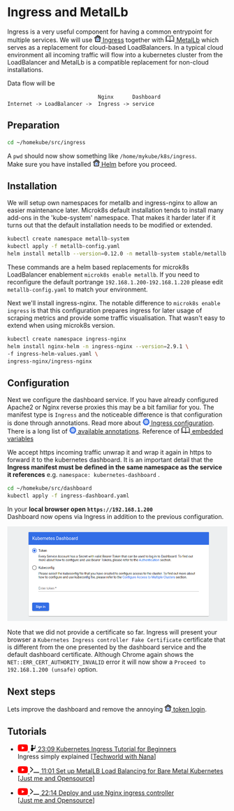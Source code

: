 # Ingress and MetalLb

Ingress is a very useful component for having a common entrypoint for multiple services.
We will use [![](images/ico/color/homekube_16.png) Ingress](microk8s-addons.md#ingress)
together with [![](images/ico/book_16.png) MetalLb](https://metallb.universe.tf) 
which serves as a replacement for cloud-based LoadBalancers. In a typical cloud environment all incoming
traffic will flow into a kubernetes cluster from the LoadBalancer and MetalLb is a compatible 
replacement for non-cloud installations.

Data flow will be

```
                             Nginx      Dashboard
Internet -> LoadBalancer ->  Ingress -> service 
```

## Preparation

```bash
cd ~/homekube/src/ingress
```
A ``pwd`` should now show something like `/home/mykube/k8s/ingress`.  
Make sure you have installed [![](images/ico/color/homekube_16.png) Helm](helm.md) before you proceed.

## Installation

We will setup own namespaces for metallb and ingress-nginx to allow an easier maintenance later.
Microk8s default installation tends to install many add-ons in the 'kube-system' namespace. 
That makes it harder later if it turns out that the default installation needs to be modified or extended.

```bash
kubectl create namespace metallb-system
kubectl apply -f metallb-config.yaml
helm install metallb --version=0.12.0 -n metallb-system stable/metallb
```
These commands are a helm based replacements for microk8s LoadBalancer enablement `microk8s enable metallb`.
If you need to reconfigure the default portrange `192.168.1.200-192.168.1.220` please
edit `metallb-config.yaml` to match your environment.

Next we'll install ingress-nginx. The notable difference to `microk8s enable ingress` is that this configuration 
prepares ingress for later usage of scraping metrics and provide some traffic visualisation.
That wasn't easy to extend when using microk8s version.
  
```bash
kubectl create namespace ingress-nginx
helm install nginx-helm -n ingress-nginx --version=2.9.1 \
-f ingress-helm-values.yaml \
ingress-nginx/ingress-nginx
```

## Configuration

Next we configure the dashboard service. If you have already configured Apache2 or Nginx reverse proxies 
this may be a bit familiar for you. The manifest type is `Ingress` and 
the noticeable difference is that configuration is done through annotations.
Read more about
[![](images/ico/color/kubernetes_16.png) Ingress configuration](https://kubernetes.io/docs/concepts/services-networking/ingress/).  
There is a long list of 
[![](images/ico/color/kubernetes_16.png) available annotations](https://kubernetes.github.io/ingress-nginx/user-guide/nginx-configuration/annotations/).
Reference of
[![](images/ico/book_16.png) embedded variables](http://nginx.org/en/docs/http/ngx_http_core_module.html#variables)

We accept https incoming traffic unwrap it and wrap it again in https to forward it to the kubernetes dashboard.
It is an important detail that the  **Ingress manifest must be defined in the same namespace as the service it references** 
e.g.  `namespace: kubernetes-dashboard` .

```bash
cd ~/homekube/src/dashboard
kubectl apply -f ingress-dashboard.yaml
```
In your **local browser open `https://192.168.1.200`**  
Dashboard now opens via Ingress in addition to the previous configuration. 

![](images/dashboard-signin.png)

Note that we did not provide a certificate so far. 
Ingress will present your browser a `Kubernetes Ingress controller Fake Certificate`
certificate that is different from the one presented by the dashboard service and 
the default dashboard certificate. Although Chrome again shows the  `NET::ERR_CERT_AUTHORITY_INVALID`
error it will now show a `Proceed to 192.168.1.200 (unsafe)` option.

## Next steps

Lets improve the dashboard and remove the annoying
[![](images/ico/color/homekube_16.png) token login](dashboard-auth.md). 

## Tutorials

 - [![](images/ico/color/youtube_16.png) ![](images/ico/instructor_16.png) 
23:09 Kubernetes Ingress Tutorial for Beginners](https://www.youtube.com/watch?v=80Ew_fsV4rM)  
 Ingress simply explained 
 [[Techworld with Nana](https://www.youtube.com/channel/UCdngmbVKX1Tgre699-XLlUA)]   

 - [![](images/ico/color/youtube_16.png) ![](images/ico/terminal_16.png) 11:01 Set up MetalLB Load Balancing for Bare Metal Kubernetes](https://www.youtube.com/watch?v=xYiYIjlAgHY)  
 [[Just me and Opensource](https://www.youtube.com/channel/UC6VkhPuCCwR_kG0GExjoozg)] 
 - [![](images/ico/color/youtube_16.png) ![](images/ico/terminal_16.png) 22:14 Deploy and use Nginx ingress controller](https://www.youtube.com/watch?v=2VUQ4WjLxDg)  
 [[Just me and Opensource](https://www.youtube.com/channel/UC6VkhPuCCwR_kG0GExjoozg)] 
